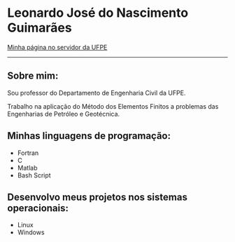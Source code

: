 # Leonardo José do Nascimento Guimarães

[Minha página no servidor da UFPE](http://www.lmcg.ufpe.br/~leo/)

---

## Sobre mim:

Sou professor do Departamento de Engenharia Civil da UFPE.

Trabalho na aplicação do Método dos Elementos Finitos a problemas das Engenharias de Petróleo e Geotécnica.

## Minhas linguagens de programação:

- Fortran
- C
- Matlab
- Bash Script

## Desenvolvo meus projetos nos sistemas operacionais: 

- Linux
- Windows

<!---
- 👋 Hi, I’m @leojnguimaraes
- 👀 I’m interested in ...
- 🌱 I’m currently learning ...
- 💞️ I’m looking to collaborate on ...
- 📫 How to reach me ...

leojnguimaraes/leojnguimaraes is a ✨ special ✨ repository because its `README.md` (this file) appears on your GitHub profile.
You can click the Preview link to take a look at your changes.
--->
